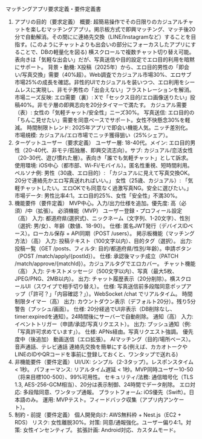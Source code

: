 マッチングアプリ要求定義・要件定義書
1. アプリの目的（要求定義）
概要: 超簡易操作でその日限りのカジュアルチャットを楽しむマッチングアプリ。掲示板方式で即興マッチング、マッチ後20分で自動解消。その間にに連絡先交換（LINE/Instagramなど）することを目指す。(このようにチャットよりも出会いの部分にフォーカスしたアプリにすることで、DBの軽量化を図る) 横スクロールで複数チャット切り替え可能。表向きは「気軽な出会い」だが、写真送信や目的設定でエロ目的利用を暗黙にサポート。
背景・動機: X投稿（2025年）から、エロ目的男性の「即会い/写真交換」需要（40%超）。Web調査でカジュアル市場30%、エロサブ市場25%の成長を確認。非性的UIでカジュアルを装いつつ、エロ利用をシームレスに実現し、非モテ男性の「出会えない」フラストレーションを解消。
市場ニーズ反映:
エロ需要（裏）: Xで「セックス目的/エロ画像送りたい」投稿40%。非モテ層の即興志向を20分タイマーで満たす。
カジュアル需要（表）: 女性の「気軽チャット/安全性」ニーズ30%。
写真送信: エロ目的の「ちんこ見せたい」需要を同意ベースでサポート。女性不快懸念30%を軽減。
時間制限トレンド: 2025年アプリで即会い機能人気。ニッチ差別化。
市場規模: カジュアル/エロ市場でニッチ獲得狙い（25%シェア）。
2. ターゲットユーザー（要求定義）
ユーザー層: 18-40代。メイン: エロ目的男性（20-40代、非モテ/孤独層、即興交流志向）。サブ: カジュアル/恋活女性（20-30代、遊び慣れた層）。表向き「誰でも気軽チャット」として訴求。
使用環境: iOS中心（都市部、Wi-Fi/モバイル）。匿名性重視、短時間利用。
ペルソナ例:
男性（30歳、エロ目的）: 「カジュアルに見えて写真交換OK。20分で連絡先かエロ写真送れればいい。」
女性（25歳、カジュアル）: 「気軽チャットしたい。エロOKでも同意なく過激写真NG。安全に選びたい。」
市場データ: 男性比率4:1。エロ目的25%、女性「安全性」不満30%。
3. 機能要件（要件定義）
MVP中心。入力/出力仕様を追加。優先度: 高（必須）/中（拡張）。
必須機能（MVP）
ユーザー登録・プロフィール設定（高）
入力: 都道府県(選択式)、ニックネーム（文字列、1-20文字）、性別（選択: 男/女）、年齢（数値、18-90）。
仕様: 匿名JWT発行（デバイスIDベース）。ローカル保存 + API同期（POST /users）。
掲示板機能（マッチング方法）（高）
入力: 投稿テキスト（100文字以内）、目的タグ（選択）。
出力: 投稿一覧（GET /posts、フィルタ: 目的/都道府県/性別/年齢）。申請ボタン（POST /match/apply/{postId}）。
仕様: 承認後マッチ成立（PATCH /match/approve/{matchId}）。カジュアルタグでエロカバー。
チャット機能（高）
入力: テキストメッセージ（500文字以内）、写真（最大5枚、JPEG/PNG、2MB以内）。
出力: チャット履歴表示（20分削除）。横スクロールUI（スワイプで相手切り替え）。
仕様: 写真送信前多段階同意ポップアップ（「許可？」「内容確認？」）。WebSocket /chat でリアルタイム。
時間制限タイマー（高）
出力: カウントダウン表示（デフォルト20分）。残り5分警告（プッシュ/画面）。
仕様: 20分経過でUI非表示（DB削除なし、timer:expiredを通知）。24時間後にサーバーで自動削除。
通知（高）
入力: イベントトリガー（申請/承認/写真リクエスト）。
出力: プッシュ通知（例: 「写真許可求めています」）。
仕様: APNs経由。写真リクエスト強調。
優先度中（後追加）
動画送信（エロ拡張）。
AIマッチング（目的/場所ベース）。
音声通話、テレビ通話
連絡先交換を簡単にする(例えば、カカオトークやLINEのIDやQRコードを事前に登録しておくと、ワンタップで送れる)
4. 非機能要件（要件定義）
UI/UX: シンプル（2-3タップ）。レスポンスタイム < 1秒。
パフォーマンス: リアルタイム遅延 < 1秒。MVP同時ユーザー10-50（将来目標100-500）、99%可用性。
セキュリティ/法務:
通信暗号化（TLS 1.3, AES-256-GCM相当）、20分は表示制御、24時間でデータ削除。
エロ対応: 多段階同意、ワンタップ通報。
プラットフォーム: iOS優先（Swift）。日本語のみ。
運用: MVPテスト。フィードバック収集（アプリ内アンケート）。
5. 制約・前提（要件定義）
個人開発向け: AWS無料枠 + Nest.js（EC2 + RDS）
リスク: 女性離脱30%。対策: 同意/通報強化。ユーザー偏り4:1。対策: 女性インセンティブ。
拡張計画: Android対応、カスタムモード。

